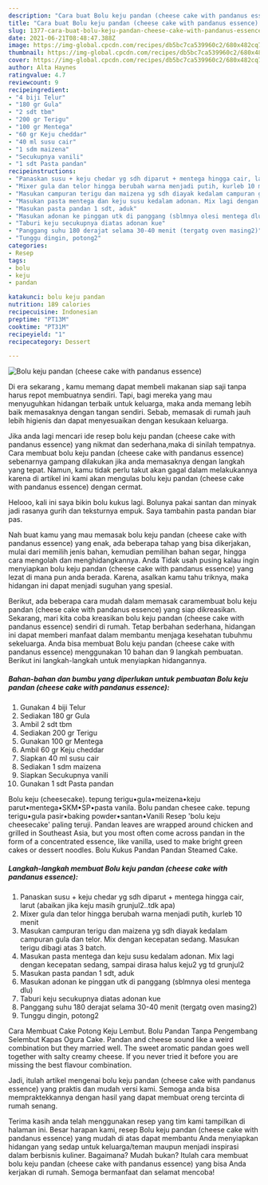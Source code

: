 ```yaml
---
description: "Cara buat Bolu keju pandan (cheese cake with pandanus essence) yang nikmat Untuk Jualan"
title: "Cara buat Bolu keju pandan (cheese cake with pandanus essence) yang nikmat Untuk Jualan"
slug: 1377-cara-buat-bolu-keju-pandan-cheese-cake-with-pandanus-essence-yang-nikmat-untuk-jualan
date: 2021-06-21T08:48:47.388Z
image: https://img-global.cpcdn.com/recipes/db5bc7ca539960c2/680x482cq70/bolu-keju-pandan-cheese-cake-with-pandanus-essence-foto-resep-utama.jpg
thumbnail: https://img-global.cpcdn.com/recipes/db5bc7ca539960c2/680x482cq70/bolu-keju-pandan-cheese-cake-with-pandanus-essence-foto-resep-utama.jpg
cover: https://img-global.cpcdn.com/recipes/db5bc7ca539960c2/680x482cq70/bolu-keju-pandan-cheese-cake-with-pandanus-essence-foto-resep-utama.jpg
author: Alta Haynes
ratingvalue: 4.7
reviewcount: 9
recipeingredient:
- "4 biji Telur"
- "180 gr Gula"
- "2 sdt tbm"
- "200 gr Terigu"
- "100 gr Mentega"
- "60 gr Keju cheddar"
- "40 ml susu cair"
- "1 sdm maizena"
- "Secukupnya vanili"
- "1 sdt Pasta pandan"
recipeinstructions:
- "Panaskan susu + keju chedar yg sdh diparut + mentega hingga cair, larut (abaikan jika keju masih grunjul2..tdk apa)"
- "Mixer gula dan telor hingga berubah warna menjadi putih, kurleb 10 menit"
- "Masukan campuran terigu dan maizena yg sdh diayak kedalam campuran gula dan telor. Mix dengan kecepatan sedang. Masukan terigu dibagi atas 3 batch."
- "Masukan pasta mentega dan keju susu kedalam adonan. Mix lagi dengan kecepatan sedang, sampai dirasa halus keju2 yg td grunjul2"
- "Masukan pasta pandan 1 sdt, aduk"
- "Masukan adonan ke pinggan utk di panggang (sblmnya olesi mentega dlu)"
- "Taburi keju secukupnya diatas adonan kue"
- "Panggang suhu 180 derajat selama 30-40 menit (tergatg oven masing2)"
- "Tunggu dingin, potong2"
categories:
- Resep
tags:
- bolu
- keju
- pandan

katakunci: bolu keju pandan 
nutrition: 189 calories
recipecuisine: Indonesian
preptime: "PT13M"
cooktime: "PT31M"
recipeyield: "1"
recipecategory: Dessert

---
```



![Bolu keju pandan (cheese cake with pandanus essence)](https://img-global.cpcdn.com/recipes/db5bc7ca539960c2/680x482cq70/bolu-keju-pandan-cheese-cake-with-pandanus-essence-foto-resep-utama.jpg)

Di era  sekarang , kamu memang dapat membeli makanan siap saji tanpa harus repot membuatnya sendiri. Tapi, bagi mereka yang mau menyuguhkan hidangan terbaik untuk keluarga, maka anda memang lebih baik memasaknya dengan tangan sendiri. Sebab, memasak di rumah jauh lebih higienis dan dapat menyesuaikan dengan kesukaan keluarga.

Jika anda lagi mencari ide resep bolu keju pandan (cheese cake with pandanus essence) yang nikmat dan sederhana,maka di sinilah tempatnya. Cara membuat bolu keju pandan (cheese cake with pandanus essence)  sebenarnya gampang dilakukan jika anda memasaknya dengan langkah yang tepat. Namun, kamu tidak perlu takut akan gagal dalam melakukannya 
karena di artikel ini kami akan mengulas bolu keju pandan (cheese cake with pandanus essence) dengan cermat.  

Helooo, kali ini saya bikin bolu kukus lagi. Bolunya pakai santan dan minyak jadi rasanya gurih dan teksturnya empuk. Saya tambahin pasta pandan biar pas.

Nah buat kamu yang mau memasak bolu keju pandan (cheese cake with pandanus essence) yang enak, ada beberapa tahap yang bisa dikerjakan, mulai dari memilih jenis bahan, kemudian pemilihan bahan segar, hingga cara mengolah dan menghidangkannya. Anda Tidak usah pusing kalau ingin menyiapkan bolu keju pandan (cheese cake with pandanus essence) yang lezat di mana pun anda berada. Karena, asalkan kamu  tahu triknya, maka hidangan ini dapat menjadi suguhan yang spesial.

Berikut, ada beberapa cara mudah dalam memasak caramembuat bolu keju pandan (cheese cake with pandanus essence) yang siap dikreasikan. Sekarang, mari kita coba kreasikan bolu keju pandan (cheese cake with pandanus essence) sendiri di rumah. Tetap berbahan sederhana, hidangan ini dapat memberi manfaat dalam membantu menjaga kesehatan tubuhmu sekeluarga. Anda bisa membuat Bolu keju pandan (cheese cake with pandanus essence) menggunakan 10 bahan dan 9 langkah pembuatan. Berikut ini langkah-langkah untuk menyiapkan hidangannya.

<!--inarticleads1-->

##### Bahan-bahan dan bumbu yang diperlukan untuk pembuatan Bolu keju pandan (cheese cake with pandanus essence):

1. Gunakan 4 biji Telur
1. Sediakan 180 gr Gula
1. Ambil 2 sdt tbm
1. Sediakan 200 gr Terigu
1. Gunakan 100 gr Mentega
1. Ambil 60 gr Keju cheddar
1. Siapkan 40 ml susu cair
1. Sediakan 1 sdm maizena
1. Siapkan Secukupnya vanili
1. Gunakan 1 sdt Pasta pandan


Bolu keju (cheesecake). tepung terigu•gula•meizena•keju parut•mentega•SKM•SP•pasta vanila. Bolu pandan chesee cake. tepung terigu•gula pasir•baking powder•santan•Vanili Resep &#39;bolu keju cheesecake&#39; paling teruji. Pandan leaves are wrapped around chicken and grilled in Southeast Asia, but you most often come across pandan in the form of a concentrated essence, like vanilla, used to make bright green cakes or dessert noodles. Bolu Kukus Pandan Pandan Steamed Cake. 

<!--inarticleads2-->

##### Langkah-langkah membuat Bolu keju pandan (cheese cake with pandanus essence):

1. Panaskan susu + keju chedar yg sdh diparut + mentega hingga cair, larut (abaikan jika keju masih grunjul2..tdk apa)
1. Mixer gula dan telor hingga berubah warna menjadi putih, kurleb 10 menit
1. Masukan campuran terigu dan maizena yg sdh diayak kedalam campuran gula dan telor. Mix dengan kecepatan sedang. Masukan terigu dibagi atas 3 batch.
1. Masukan pasta mentega dan keju susu kedalam adonan. Mix lagi dengan kecepatan sedang, sampai dirasa halus keju2 yg td grunjul2
1. Masukan pasta pandan 1 sdt, aduk
1. Masukan adonan ke pinggan utk di panggang (sblmnya olesi mentega dlu)
1. Taburi keju secukupnya diatas adonan kue
1. Panggang suhu 180 derajat selama 30-40 menit (tergatg oven masing2)
1. Tunggu dingin, potong2


Cara Membuat Cake Potong Keju Lembut. Bolu Pandan Tanpa Pengembang Selembut Kapas Ogura Cake. Pandan and cheese sound like a weird combination but they married well. The sweet aromatic pandan goes well together with salty creamy cheese. If you never tried it before you are missing the best flavour combination. 

Jadi, itulah artikel mengenai  bolu keju pandan (cheese cake with pandanus essence)  yang praktis dan mudah versi kami. Semoga anda bisa mempraktekkannya dengan hasil yang dapat membuat oreng tercinta di rumah senang. 

Terima kasih anda telah menggunakan resep yang tim kami tampilkan di halaman ini. Besar harapan kami, resep  Bolu keju pandan (cheese cake with pandanus essence) yang mudah di atas dapat membantu Anda menyiapkan hidangan yang sedap untuk keluarga/teman maupun menjadi inspirasi dalam berbisnis kuliner. Bagaimana? Mudah bukan? Itulah cara membuat bolu keju pandan (cheese cake with pandanus essence) yang bisa Anda kerjakan di rumah. Semoga bermanfaat dan selamat mencoba!


